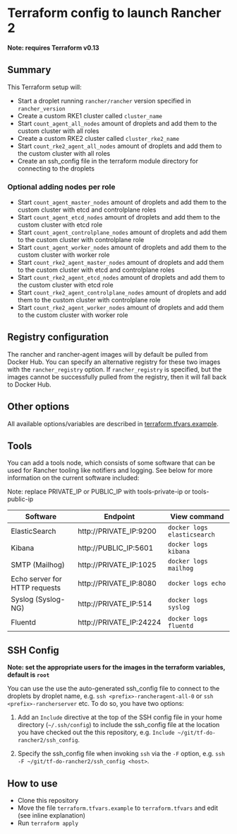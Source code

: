 # Terraform config to launch Rancher 2

**Note: requires Terraform v0.13**

## Summary

This Terraform setup will:

- Start a droplet running `rancher/rancher` version specified in `rancher_version`
- Create a custom RKE1 cluster called `cluster_name`
- Start `count_agent_all_nodes` amount of droplets and add them to the custom cluster with all roles
- Create a custom RKE2 cluster called `cluster_rke2_name`
- Start `count_rke2_agent_all_nodes` amount of droplets and add them to the custom cluster with all roles
- Create an ssh_config file in the terraform module directory for connecting to the droplets

### Optional adding nodes per role
- Start `count_agent_master_nodes` amount of droplets and add them to the custom cluster with etcd and controlplane roles
- Start `count_agent_etcd_nodes` amount of droplets and add them to the custom cluster with etcd role
- Start `count_agent_controlplane_nodes` amount of droplets and add them to the custom cluster with controlplane role
- Start `count_agent_worker_nodes` amount of droplets and add them to the custom cluster with worker role
- Start `count_rke2_agent_master_nodes` amount of droplets and add them to the custom cluster with etcd and controlplane roles
- Start `count_rke2_agent_etcd_nodes` amount of droplets and add them to the custom cluster with etcd role
- Start `count_rke2_agent_controlplane_nodes` amount of droplets and add them to the custom cluster with controlplane role
- Start `count_rke2_agent_worker_nodes` amount of droplets and add them to the custom cluster with worker role

## Registry configuration

The rancher and rancher-agent images will by default be pulled from Docker Hub. You can specify an alternative registry for these two images with the `rancher_registry` option. If `rancher_registry` is specified, but the images cannot be successfully pulled from the registry, then it will fall back to Docker Hub.

## Other options

All available options/variables are described in [terraform.tfvars.example](https://github.com/superseb/tf-do-rancher2/blob/master/terraform.tfvars.example).

## Tools

You can add a tools node, which consists of some software that can be used for Rancher tooling like notifiers and logging. See below for more information on the current software included:

Note: replace PRIVATE_IP or PUBLIC_IP with tools-private-ip or tools-public-ip

| Software  | Endpoint | View command |
| ------------- | ------------- | ---------- |
| ElasticSearch | http://PRIVATE_IP:9200 | `docker logs elasticsearch` |
| Kibana  | http://PUBLIC_IP:5601  | `docker logs kibana` |
| SMTP (Mailhog) | http://PRIVATE_IP:1025 | `docker logs mailhog` |
| Echo server for HTTP requests | http://PRIVATE_IP:8080 | `docker logs echo` |
| Syslog (Syslog-NG) | http://PRIVATE_IP:514 | `docker logs syslog` |
| Fluentd | http://PRIVATE_IP:24224 | `docker logs fluentd` |

## SSH Config

**Note: set the appropriate users for the images in the terraform variables, default is `root`**

You can use the use the auto-generated ssh_config file to connect to the droplets by droplet name, e.g. `ssh <prefix>-rancheragent-all-0` or `ssh <prefix>-rancherserver` etc. To do so, you have two options:

1. Add an `Include` directive at the top of the SSH config file in your home directory (`~/.ssh/config`) to include the ssh_config file at the location you have checked out the this repository, e.g. `Include ~/git/tf-do-rancher2/ssh_config`.

2. Specify the ssh_config file when invoking `ssh` via the `-F` option, e.g. `ssh -F ~/git/tf-do-rancher2/ssh_config <host>`.

## How to use

- Clone this repository
- Move the file `terraform.tfvars.example` to `terraform.tfvars` and edit (see inline explanation)
- Run `terraform apply`
